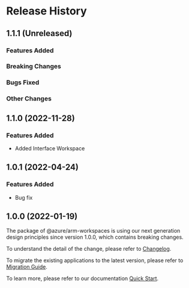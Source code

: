 # Release History

## 1.1.1 (Unreleased)

### Features Added

### Breaking Changes

### Bugs Fixed

### Other Changes

## 1.1.0 (2022-11-28)
    
### Features Added

  - Added Interface Workspace
    
## 1.0.1 (2022-04-24)

### Features Added

  - Bug fix
    
## 1.0.0 (2022-01-19)

The package of @azure/arm-workspaces is using our next generation design principles since version 1.0.0, which contains breaking changes.

To understand the detail of the change, please refer to [Changelog](https://aka.ms/js-track2-changelog).

To migrate the existing applications to the latest version, please refer to [Migration Guide](https://aka.ms/js-track2-migration-guide).

To learn more, please refer to our documentation [Quick Start](https://aka.ms/azsdk/js/mgmt/quickstart ).
